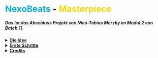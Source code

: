 # <font color="kingblue">NexoBeats</font> - <font color="Gold">Masterpiece</font>
##### Das ist das Abschluss Projekt von Nico-Tobias Merzky im Modul 2 von Batch 11.

<details>
<summary><b><ins> Die Idee </ins></b></summary>

<table style="background-color:#00091a">
<tr>
<th>Wie komme ich auf eine schlüssige Idee?</th>
</tr>
<tr>
<td>

Social Media

Spiele

Videos 

Musik 

Filme 

Serien
</td>
</tr>
<tr>
<td><i>Es gibt eine Menge Möglichkeiten eine Idee zu finden und sich daran zu orientieren.</i></td>
</tr>
</table>

</details>


<details>
<summary><b><ins> Erste Schritte </ins></b></summary>

<table style="background-color:#00091a">

##### Wie gehe ich nun vor? 
Nun wenn ich eine <ins>**Idee**</ins> habe, was ich erstellen möchte, habe ich schon mal einige schritte, was ich zu erstellen habe.

---

<details>
<summary><b><span style="color: #32cd32;">👍 <ins>Pokemon be like game</ins></span></b></summary>

<blockquote>

- Main
- Pokémon Class
  - Pikachu
  - Raichu
  - Pichu
  - Hundemon
  - Glurak
  - Glumanda
- Attacken Class
  - Glut
  - Aquaknarre
  - Blitzschlag
  - Flammenwurf
  - Hyperstrahl
  - Tackle
  - Kratzer
  - Silberblick
  - Ruckzuckhieb
- Item Class
  - Trank
  - Pokéball
  - Fahrrad
  - Item Radar
  - Superball
  - Hyperball
  - Netzball
  - Meisterball
  - Sonderbonbon
  - Nestball
  - Dunkelball
  - Lichtball
  - Heilball
- City Class
  - Stadt 1
  - Stadt 2
  - Stadt 3
  - Stadt 4
- NPC's Class
  - Gegner
  - Freunde
  - Rivalen
  - Arena Leiter

</blockquote>

</details>

---

<details>
<summary><b><span style="color: #cd5c5c; ">👎 Social Media App </span></b></summary>

<blockquote>

- Main
- Accounts Class
  - Owner Account
  - Admin Account
  - Mod Account
  - VIP Account
  - Normal Account
- Games Class
  - League of Legends
  - Roblox
  - Minecraft
  - Diablo
  - Star Trek
  - Star Wars
  - Valorant
  - COD
  - GTA
  - Fallguys
  - Amongus
- Photos Class
  - Normales Foto
  - Photo Stack
- Videos Class
  - Normal Video
  - Long Video
  - GIF
- Chats Class
  - Freunde
  - Support
  - Kommentare
- Friends Class
  - Bester Freund
  - Freund

</blockquote>

</details>

---

<font color="#32cd32">👍</font> <font color="#32cd32"><ins>Meine Auswahl</ins></font>
####
<font color="#cd5c5c">👎</font> <font color="#cd5c5c">Die Andere wahl</font> 

###### _Nun weiß ich anhand meiner Idee, was ich erstellen will und wie ich es erstellen will._

</table>

</details>


<details>
<summary><b><ins> Credits </ins></b></summary>

<blockquote>

<details>
<summary><b> Contributors </b></summary>


<blockquote>
<b><ins>Mitwirkende</ins></b>

- Gordon Lucas
- Christian Wietzke

</blockquote>

</details>

---

<details>
<summary><b> Main Worker </b></summary>

<blockquote>

<b><ins>Hauptarbeiter</u></b>
- Nico-Tobias Merzky

</blockquote>

</details>

</blockquote>

</details>
